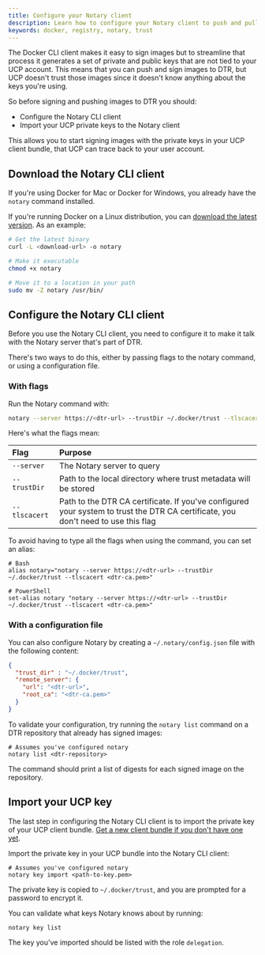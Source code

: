 ```yaml
---
title: Configure your Notary client
description: Learn how to configure your Notary client to push and pull images from Docker Trusted Registry.
keywords: docker, registry, notary, trust
---
```


The Docker CLI client makes it easy to sign images but to streamline that
process it generates a set of private and public keys that are not tied
to your UCP account. This means that you can push and sign images to
DTR, but UCP doesn't trust those images since it doesn't know anything about
the keys you're using.

So before signing and pushing images to DTR you should:

* Configure the Notary CLI client
* Import your UCP private keys to the Notary client

This allows you to  start signing images with the private keys in your UCP
client bundle, that UCP can trace back to your user account.

## Download the Notary CLI client

If you're using Docker for Mac or Docker for Windows, you already have the
`notary` command installed.

If you're running Docker on a Linux distribution, you can [download the
latest version](https://github.com/docker/notary/releases). As an example:

```bash
# Get the latest binary
curl -L <download-url> -o notary

# Make it executable
chmod +x notary

# Move it to a location in your path
sudo mv -Z notary /usr/bin/
```

## Configure the Notary CLI client

Before you use the Notary CLI client, you need to configure it to make it
talk with the Notary server that's part of DTR.

There's two ways to do this, either by passing flags to the notary command,
or using a configuration file.

### With flags

Run the Notary command with:

```bash
notary --server https://<dtr-url> --trustDir ~/.docker/trust --tlscacert <dtr-ca.pem>
```

Here's what the flags mean:

| Flag          | Purpose                                                                                                                           |
|:--------------|:----------------------------------------------------------------------------------------------------------------------------------|
| `--server`    | The Notary server to query                                                                                                        |
| `--trustDir`  | Path to the local directory where trust metadata will be stored                                                                   |
| `--tlscacert` | Path to the DTR CA certificate. If you've configured your system to trust the DTR CA certificate, you don't need to use this flag |

To avoid having to type all the flags when using the command, you can set an
alias:

```none
# Bash
alias notary="notary --server https://<dtr-url> --trustDir ~/.docker/trust --tlscacert <dtr-ca.pem>"

# PowerShell
set-alias notary "notary --server https://<dtr-url> --trustDir ~/.docker/trust --tlscacert <dtr-ca.pem>"
```

### With a configuration file

You can also configure Notary by creating a `~/.notary/config.json` file with
the following content:

```json
{
  "trust_dir" : "~/.docker/trust",
  "remote_server": {
    "url": "<dtr-url>",
    "root_ca": "<dtr-ca.pem>"
  }
}
```

To validate your configuration, try running the `notary list` command on a
DTR repository that already has signed images:

```none
# Assumes you've configured notary
notary list <dtr-repository>
```

The command should print a list of digests for each signed image on the
repository.

## Import your UCP key

The last step in configuring the Notary CLI client is to import the private
key of your UCP client bundle.
[Get a new client bundle if you don't have one yet](/datacenter/ucp/2.1/guides/user/access-ucp/cli-based-access.md).

Import the private key in your UCP bundle into the Notary CLI client:

```none
# Assumes you've configured notary
notary key import <path-to-key.pem>
```

The private key is copied to `~/.docker/trust`, and you are prompted for a
password to encrypt it.

You can validate what keys Notary knows about by running:

```none
notary key list
```

The key you've imported should be listed with the role `delegation`.
